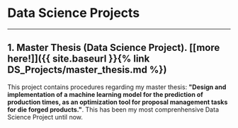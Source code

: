 # Data Science Projects
---

## 1. Master Thesis (Data Science Project). [[more here!]]({{ site.baseurl }}{% link DS_Projects/master_thesis.md %})
This project contains procedures regarding my master thesis: **"Design and implementation of a machine learning model for the prediction of production times, as an optimization tool for proposal management tasks for die forged products."**. This has been my most comprenhensive Data Science Project until now. 